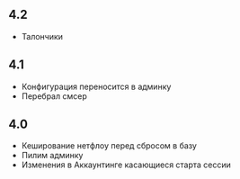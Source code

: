 4.2
--
* Талончики

4.1
--
* Конфигурация переносится в админку
* Перебрал смсер

4.0
--
* Кеширование нетфлоу перед сбросом в базу
* Пилим админку
* Изменения в Аккаунтинге касающиеся старта сессии
